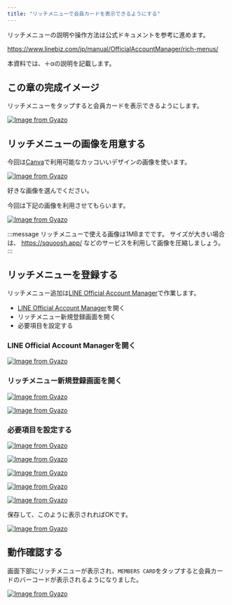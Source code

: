 ```yaml
---
title: "リッチメニューで会員カードを表示できるようにする"
---
```


リッチメニューの説明や操作方法は公式ドキュメントを参考に進めます。

https://www.linebiz.com/jp/manual/OfficialAccountManager/rich-menus/

本資料では、＋αの説明を記載します。

## この章の完成イメージ

リッチメニューをタップすると会員カードを表示できるようにします。

[![Image from Gyazo](https://i.gyazo.com/7762e84376fc7c5e2a239bd233b28f94.gif)](https://gyazo.com/7762e84376fc7c5e2a239bd233b28f94)

## リッチメニューの画像を用意する

今回は[Canva](https://www.canva.com/)で利用可能なカッコいいデザインの画像を使います。

[![Image from Gyazo](https://i.gyazo.com/b39bcb1e1dc0c1ba4d34fc082b747915.png)](https://gyazo.com/b39bcb1e1dc0c1ba4d34fc082b747915)

好きな画像を選んでください。

今回は下記の画像を利用させてもらいます。

[![Image from Gyazo](https://i.gyazo.com/1ad627828ed2de9527a27ac831d2f5a6.jpg)](https://gyazo.com/1ad627828ed2de9527a27ac831d2f5a6)

:::message
リッチメニューで使える画像は1MBまでです。
サイズが大きい場合は、 https://squoosh.app/ などのサービスを利用して画像を圧縮しましょう。
:::

## リッチメニューを登録する

リッチメニュー追加は[LINE Official Account Manager](https://manager.line.biz/)で作業します。

- [LINE Official Account Manager](https://manager.line.biz/)を開く
- リッチメニュー新規登録画面を開く
- 必要項目を設定する

### LINE Official Account Managerを開く

[![Image from Gyazo](https://i.gyazo.com/d5e284bffb9d45a9933ba5b14f037d82.png)](https://gyazo.com/d5e284bffb9d45a9933ba5b14f037d82)

### リッチメニュー新規登録画面を開く

[![Image from Gyazo](https://i.gyazo.com/f7e6d139cbccbb5d335c2c821d679eb3.png)](https://gyazo.com/f7e6d139cbccbb5d335c2c821d679eb3)

[![Image from Gyazo](https://i.gyazo.com/a65c2c79ac2ed8f649f725c9aa580ec7.png)](https://gyazo.com/a65c2c79ac2ed8f649f725c9aa580ec7)

### 必要項目を設定する

[![Image from Gyazo](https://i.gyazo.com/66bc0c77ccf1f79bd52d224eef2b2002.png)](https://gyazo.com/66bc0c77ccf1f79bd52d224eef2b2002)

[![Image from Gyazo](https://i.gyazo.com/dc620bd9542c6adc7d463231d999291e.png)](https://gyazo.com/dc620bd9542c6adc7d463231d999291e)

[![Image from Gyazo](https://i.gyazo.com/0d8f4bb3540c7721d964360371438513.png)](https://gyazo.com/0d8f4bb3540c7721d964360371438513)

[![Image from Gyazo](https://i.gyazo.com/dc620bd9542c6adc7d463231d999291e.png)](https://gyazo.com/dc620bd9542c6adc7d463231d999291e)

[![Image from Gyazo](https://i.gyazo.com/3509c4f81727079ddbd227ff5851cd79.png)](https://gyazo.com/3509c4f81727079ddbd227ff5851cd79)

保存して、このように表示されればOKです。

[![Image from Gyazo](https://i.gyazo.com/5e17b2c40f419c0ef54e5eeb0a6589c9.png)](https://gyazo.com/5e17b2c40f419c0ef54e5eeb0a6589c9)

## 動作確認する

画面下部にリッチメニューが表示され、`MEMBERS CARD`をタップすると会員カードのバーコードが表示されるようになりました。

[![Image from Gyazo](https://i.gyazo.com/7762e84376fc7c5e2a239bd233b28f94.gif)](https://gyazo.com/7762e84376fc7c5e2a239bd233b28f94)

